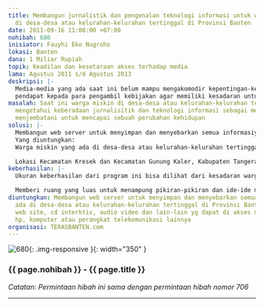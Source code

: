 ```yaml
---
title: Membangun jurnalistik dan pengenalan teknologi informasi untuk warga miskin
  di desa-desa atau kelurahan-kelurahan tertinggal di Provinsi Banten
date: 2011-09-16 11:08:00 +07:00
nohibah: 680
inisiator: Fauyhi Eko Nugroho
lokasi: Banten
dana: 1 Miliar Rupiah
topik: Keadilan dan kesetaraan akses terhadap media
lama: Agustus 2011 s/d Agustus 2013
deskripsi: |-
  Media-media yang ada saat ini belum mampu mengakomodir kepentingan-kepentingan masyarakat miskin yang ada di desa-desa atau kelurahan-kelurahan tertinggal. Akibatnya masyarakat miskin dalam perkembangan media masih tetap terpinggirkan. Dengan proyek ini warga miskin tersebut disadarkan betapa pentingnya memahami dan menguasai jurnalistik dan teknologi informasi sebagai media perubahan bagi dirinya dan lingkungannya, sekaligus juga sebagai media kritik atau menyampaikan
  pendapat kepada para pengambil kebijakan agar memiliki kesadaran untuk membangun dan memberdayakan warga miskin
masalah: Saat ini warga miskin di desa-desa atau kelurahan-kelurahan tertinggal belum
  mengetahui keberadaan jurnalisitik dan teknologi informasi sebagai media yang dapat
  menjembatani untuk mencapai sebuah perubahan kehidupan
solusi: |-
  Membangun web server untuk menyimpan dan menyebarkan semua informasiyang ada di desa-desa atau kelurahan-kelurahan tertinggal di Provinsi Banten dalam bentuk web site, cd interktiv, audio video dan lain-lain yg dapat di akses melalui sms, hp, komputer atau perangkat telekomunikasi lainnya
  Yang diuntungkan:
  Warga miskin yang ada di desa-desa atau kelurahan-kelurahan tertinggal, masyarakat umum, dan Pemerintah Provinsi Banten

  Lokasi Kecamatan Kresek dan Kecamatan Gunung Kaler, Kabupaten Tangerang serta Kecamatan Neglasari dan Kecamatan Benda, Kota Tangerang dan lain-lain
keberhasilan: |-
  Ukuran keberhasilan dari program ini bisa dilihat dari kesadaran warga miskin yang ada di desa-desa atau kelurahan-kelurahan tertinggal untuk menuliskan pikiran-pikiran dan ide-idenya bagi kemajuan mereka

  Memberi ruang yang luas untuk menampung pikiran-pikiran dan ide-ide mereka dalam perangkat teknologi seperti web online dan lain-lain
diuntungkan: Membangun web server untuk menyimpan dan menyebarkan semua informasiyang
  ada di desa-desa atau kelurahan-kelurahan tertinggal di Provinsi Banten dalam bentuk
  web site, cd interktiv, audio video dan lain-lain yg dapat di akses melalui sms,
  hp, komputer atau perangkat telekomunikasi lainnya
organisasi: TERASBANTEN.com
---
```


![680](/static/img/hibahcmb/680.png){: .img-responsive }{: width="350" }

### {{ page.nohibah }} - {{ page.title }}

*Catatan: Permintaan hibah ini sama dengan permintaan hibah nomor 706*

---


